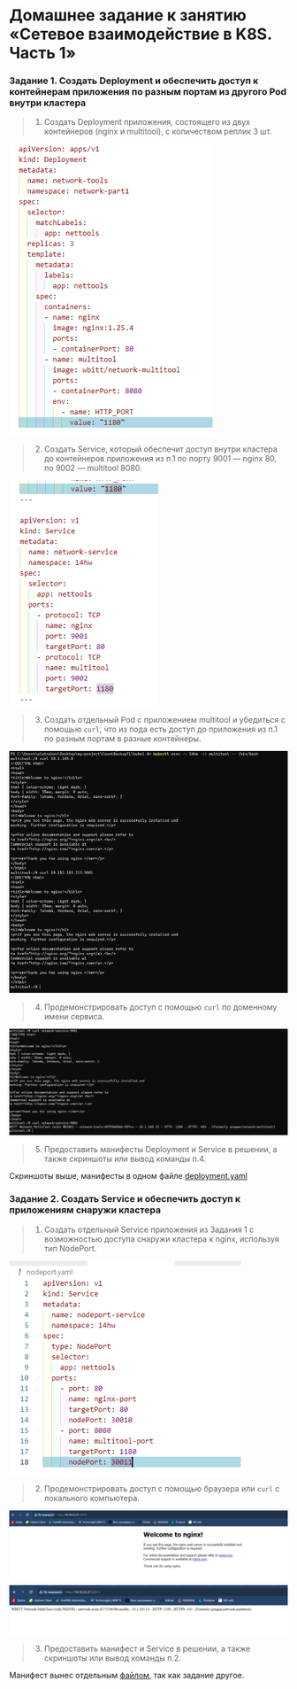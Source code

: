 
# Домашнее задание к занятию «Сетевое взаимодействие в K8S. Часть 1»

### Задание 1. Создать Deployment и обеспечить доступ к контейнерам приложения по разным портам из другого Pod внутри кластера

> 1. Создать Deployment приложения, состоящего из двух контейнеров (nginx и multitool), с количеством реплик 3 шт.

![alt text](image.png)
> 2. Создать Service, который обеспечит доступ внутри кластера до контейнеров приложения из п.1 по порту 9001 — nginx 80, по 9002 — multitool 8080.

![alt text](image-5.png)
> 3. Создать отдельный Pod с приложением multitool и убедиться с помощью `curl`, что из пода есть доступ до приложения из п.1 по разным портам в разные контейнеры.

![alt text](image-4.png)
> 4. Продемонстрировать доступ с помощью `curl` по доменному имени сервиса.

![alt text](image-6.png)
> 5. Предоставить манифесты Deployment и Service в решении, а также скриншоты или вывод команды п.4.

Скриншоты выше, манифесты в одном файле [deployment.yaml](./deployment.yaml)


### Задание 2. Создать Service и обеспечить доступ к приложениям снаружи кластера

> 1. Создать отдельный Service приложения из Задания 1 с возможностью доступа снаружи кластера к nginx, используя тип NodePort.

![alt text](image-2.png)
> 2. Продемонстрировать доступ с помощью браузера или `curl` с локального компьютера.

![alt text](image-3.png)
![alt text](image-7.png)
> 3. Предоставить манифест и Service в решении, а также скриншоты или вывод команды п.2.

Манифест вынес отдельным [файлом](./nodeport.yaml), так как задание другое.

